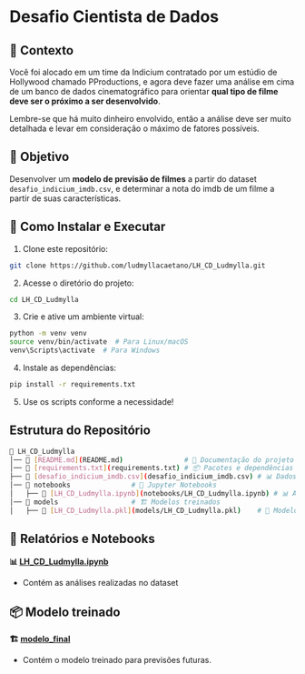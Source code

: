 # Desafio Cientista de Dados

## 📌 Contexto
Você foi alocado em um time da Indicium contratado por um estúdio de Hollywood chamado PProductions, e agora deve fazer uma análise em cima de um banco de dados cinematográfico para orientar **qual tipo de filme deve ser o próximo a ser desenvolvido**.

Lembre-se que há muito dinheiro envolvido, então a análise deve ser muito detalhada e levar em consideração o máximo de fatores possíveis.

## 🎯 Objetivo 
Desenvolver um **modelo de previsão de filmes** a partir do dataset `desafio_indicium_imdb.csv`, e determinar a nota do imdb de um filme a partir de suas características.

## 🚀 Como Instalar e Executar
1. Clone este repositório:
```bash
git clone https://github.com/ludmyllacaetano/LH_CD_Ludmylla.git
 ```
2. Acesse o diretório do projeto:
 ```bash
 cd LH_CD_Ludmylla
 ```
3. Crie e ative um ambiente virtual:
```bash
python -m venv venv
source venv/bin/activate  # Para Linux/macOS
venv\Scripts\activate  # Para Windows
```
4. Instale as dependências:
```bash
pip install -r requirements.txt
 ```
5. Use os scripts conforme a necessidade!

## Estrutura do Repositório
```bash
📂 LH_CD_Ludmylla  
│── 📜 [README.md](README.md)               # 📖 Documentação do projeto  
│── 📜 [requirements.txt](requirements.txt) # 📦 Pacotes e dependências  
├── 📜 [desafio_indicium_imdb.csv](desafio_indicium_imdb.csv) # 📊 Dados utilizados 
│── 📂 notebooks               # 📓 Jupyter Notebooks  
│   ├── 📜 [LH_CD_Ludmylla.ipynb](notebooks/LH_CD_Ludmylla.ipynb) # 📊 Análise exploratória dos dados e construção do modelo 
│── 📂 models                  # 🏗️ Modelos treinados  
│   ├── 📜 [LH_CD_Ludmylla.pkl](models/LH_CD_Ludmylla.pkl)    # 🎯 Modelo (.pkl)   
```

## 📝 Relatórios e Notebooks
**📊 [LH_CD_Ludmylla.ipynb](LH_CD_Ludmylla/notebooks/LH_CD_Ludmylla.ipynb)**
* Contém as análises realizadas no dataset
## 📦 Modelo treinado
**🏗️ [modelo_final](LH_CD_Ludmylla/models/LH_CD_Ludmylla.pkl)**
* Contém o modelo treinado para previsões futuras.
